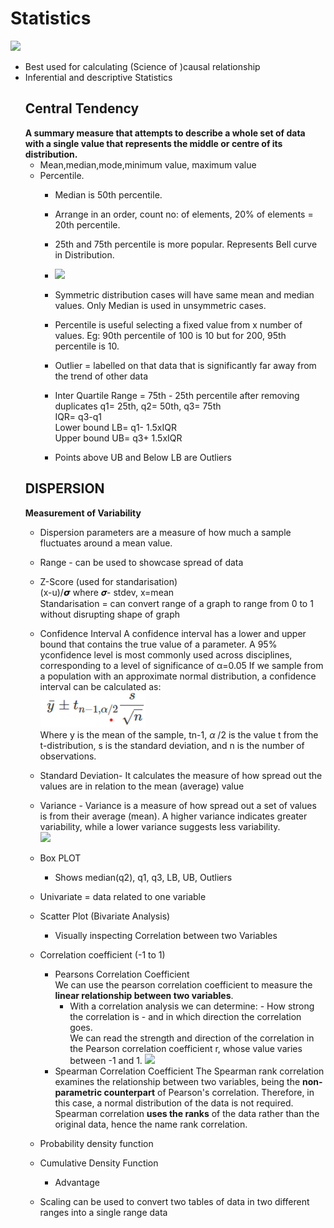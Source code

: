 # Statistics
![](https://stats4nr.com/Figs/stats_hypothesis.png)
- Best used for calculating (Science of )causal relationship
- Inferential and descriptive Statistics
  ## Central Tendency
   **A summary measure that attempts to describe a whole set of data with a single value that represents the middle or centre of its distribution.**
    - Mean,median,mode,minimum value, maximum value
    - Percentile.
      - Median is 50th percentile. 
      - Arrange in an order, count no: of elements, 20% of elements = 20th percentile.
      - 25th and 75th percentile is more popular. Represents Bell curve in Distribution.
      - ![](https://www.allmath.com/storage/2023/Nov/quartiles_82.png)
      - Symmetric distribution cases will have same mean and median values. Only Median is used in unsymmetric cases.
      - Percentile is useful selecting a fixed value from x number of values. Eg: 90th percentile of 100 is 10 but for 200, 95th percentile is 10.
      - Outlier = labelled on that data that is significantly far away from the trend of other data
      - Inter Quartile Range = 75th - 25th percentile after removing duplicates q1= 25th, q2= 50th, q3= 75th
        <br>
        IQR= q3-q1 <br>
        Lower bound LB= q1- 1.5xIQR <br>
        Upper bound UB= q3+ 1.5xIQR

      - Points above UB and Below LB are Outliers
  ## DISPERSION
  **Measurement of Variability**
  - Dispersion parameters are a measure of how much a sample fluctuates around a mean value.
  - Range - can be used to showcase spread of data
  - Z-Score (used for standarisation)
    <br> (x-u)/𝞼 where 𝝈- stdev, x=mean
      <br >Standarisation = can convert range of a graph to range from 0 to 1 without disrupting shape of graph
  - Confidence Interval
    A confidence interval has a lower and upper bound that contains the true value of a parameter. A 95% yconfidence level is most commonly used across disciplines, corresponding to a level of significance of 
     α=0.05
    If we sample from a population with an approximate normal distribution, a confidence interval can be calculated as:<br>
              ![](https://github.com/Gauthamnair-Ronin/ICTAK-1/blob/main/equation1.png)<br>
    Where y is the mean of the sample, tn-1, $\alpha$ /2 is the value t from the t-distribution, s is the standard deviation, and n is the number of observations.
  - Standard Deviation-  It calculates the measure of how spread out the values are in relation to the mean (average) value

  - Variance - Variance is a measure of how spread out a set of values is from their average (mean). A higher variance indicates greater variability, while a lower variance suggests less variability.
    <br> ![](https://i.pinimg.com/564x/4e/cb/d0/4ecbd0703254a347f004bdb700f602ac.jpg)
  - Box PLOT
      - Shows median(q2), q1, q3, LB, UB, Outliers
  - Univariate = data related to one variable
  - Scatter Plot (Bivariate Analysis)
      - Visually inspecting Correlation between two Variables
  - Correlation coefficient (-1 to 1)
    
      - Pearsons Correlation Coefficient
          <br> We can use the pearson correlation coefficient to measure the **linear relationship between two variables**.
         -  With a correlation analysis we can determine:
                - How strong the correlation is
                - and in which direction the correlation goes.
              <br> We can read the strength and direction of the correlation in the Pearson correlation coefficient r, whose value varies between -1 and 1.
             ![](https://miro.medium.com/v2/resize:fit:2000/1*H4Ssq7V7mgWRRJhrIGhw7Q.png)
      - Spearman Correlation Coefficient
          The Spearman rank correlation examines the relationship between two variables, being the **non-parametric counterpart** of Pearson's correlation. Therefore, in this case, a normal distribution of the               data is not required.
        <br> Spearman correlation **uses the ranks** of the data rather than the original data, hence the name rank correlation.
  - Probability density function
  - Cumulative Density Function
      - Advantage
  - Scaling can be used to convert two tables of data in two different ranges into a single range data

  

